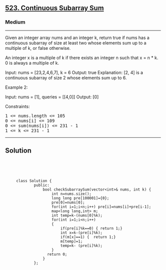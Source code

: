
<h2><a href="https://leetcode.com/problems/continuous-subarray-sum/description/">523. Continuous Subarray Sum</a></h2>
<h3>Medium</h3>
<hr>
<div><p>
Given an integer array nums and an integer k, return true if nums has a continuous subarray of size at least two whose elements sum up to a multiple of k, or false otherwise.

An integer x is a multiple of k if there exists an integer n such that x = n * k. 0 is always a multiple of k.

 
</p>

Input: nums = [23,2,4,6,7], k = 6
Output: true
Explanation: [2, 4] is a continuous subarray of size 2 whose elements sum up to 6.
  
Example 2:

Input: nums = [1], queries = [[4,0]]
Output: [0]
 

Constraints:
<pre>
1 <= nums.length <= 105
0 <= nums[i] <= 109
0 <= sum(nums[i]) <= 231 - 1
1 <= k <= 231 - 1
</pre>
<hr>
 <h2><strong><b>Solution</b></strong></h2>
 <br>
 <pre>
 
         class Solution {
                 public:
                     bool checkSubarraySum(vector<int>& nums, int k) {
                         int n=nums.size();
                         long long pre[100001]={0};
                         pre[0]=nums[0];
                         for(int i=1;i<n;i++) pre[i]=nums[i]+pre[i-1];
                         map<long long,int> m;
                         int temp=k-(nums[0]%k);
                         for(int i=1;i<n;i++)
                         {
                             if(pre[i]%k==0) { return 1;}
                             int x=k-(pre[i]%k);
                             if(m[x]==1) {  return 1;}
                             m[temp]=1;
                             temp=k- (pre[i]%k);
                         }
                       return 0;
                     }
                 };
          
 </pre>

